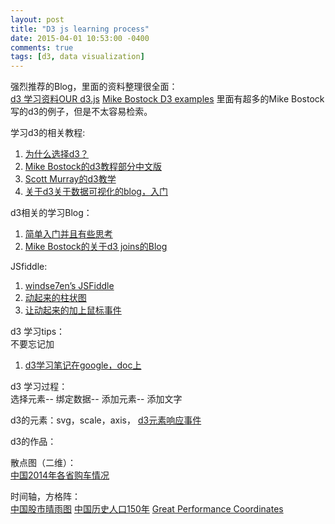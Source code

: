 ```yaml
---
layout: post
title: "D3 js learning process"
date: 2015-04-01 10:53:00 -0400
comments: true
tags: [d3, data visualization]
---
```


强烈推荐的Blog，里面的资料整理很全面：  
[d3 学习资料OUR d3.js](http://www.ourd3js.com/wordpress/?p=396)
[Mike Bostock D3 examples](http://bl.ocks.org/mbostock)
里面有超多的Mike Bostock写的d3的例子，但是不太容易检索。

<!--more-->

学习d3的相关教程:

1.  [为什么选择d3？](https://ruby-china.org/topics/16216)  
2.  [Mike Bostock的d3教程部分中文版](http://www.pkuwwt.tk/d3-tutorial-cn/about.html)  
3.  [Scott Murray的d3教学](http://chimera.labs.oreilly.com/books/1230000000345/index.html)  
4.  [关于d3关于数据可视化的blog，入门](http://www.ourd3js.com/wordpress/)


d3相关的学习Blog：  
1.  [简单入门并且有些思考](http://www.cnblogs.com/winleisure/p/3512890.html)  
2.  [Mike Bostock的关于d3 joins的Blog](http://bost.ocks.org/mike/join/)  


JSfiddle:  
1.  [windse7en’s JSFiddle](http://jsfiddle.net/)  
2.  [动起来的柱状图](http://jsfiddle.net/windse7en/7c0LLvck/3/)
3.  [让动起来的加上鼠标事件](http://jsfiddle.net/windse7en/7c0LLvck/9/)


d3 学习tips：  
不要忘记加<meta charset=”utf-8”>  
1.  [d3学习笔记在google，doc上](https://docs.google.com/spreadsheets/d/16xbZrVTDMZb4o06xvZJ9iKAs0Y1rjlcGMLHU-KLibpA/edit#gid=0)  


d3 学习过程：  
选择元素-- 绑定数据-- 添加元素-- 添加文字

d3的元素：svg，scale，axis，
[d3元素响应事件](http://www.ourd3js.com/wordpress/?p=156)

d3的作品：

散点图（二维）：  
[中国2014年各省购车情况](http://bl.ocks.org/guoweish/4a4970fb08f0dc72e45c)


时间轴，方格阵：  
[中国股市晴雨图](http://bl.ocks.org/guoweish/raw/64faa36186a5d47e4abd/)
[中国历史人口150年](http://www.ourd3js.com/collection/sgzx/1/src/timeline.html)
[Great Performance Coordinates](http://bl.ocks.org/syntagmatic/4181267)
